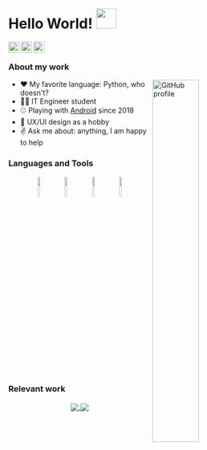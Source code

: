 # Hello World! <img src="https://raw.githubusercontent.com/iampavangandhi/iampavangandhi/master/gifs/Hi.gif" width="40px"></h2>

<a href="https://twitter.com/VicentCodes">
  <img align="left" alt="Twitter profile" width="22px" src="https://cdn.jsdelivr.net/npm/simple-icons@v3/icons/twitter.svg" />
</a>
<a href="www.linkedin.com/in/vicentcode">
  <img align="left" alt="Linkdein profile" width="22px" src="https://cdn.jsdelivr.net/npm/simple-icons@v3/icons/linkedin.svg" />
</a>
<a href="mailto:vicentcode@gmail.com">
  <img align="left" alt="Patreon profile" width="22px" src="https://cdn.jsdelivr.net/npm/simple-icons@v3/icons/gmail.svg" />
</a>

<br />

### About my work

<a href="https://github.com/jesusrp98">
  <img width="43%" align="right" alt="GitHub profile" src="https://github-readme-stats.vercel.app/api?username=VicentCode&show_icons=true&count_private=true&hide_border=true" />




</a>

- ❤️ My favorite language: Python, who doesn't?
- 👨‍🎓 IT Engineer student
- ⚾ Playing with [Android](https://developer.android.com/studio/intro) since 2018
- 📐 UX/UI design as a hobby 
- ✌️ Ask me about: anything, I am happy to help

### Languages and Tools

<p align="center">
  <code><img width="10%" src="https://www.vectorlogo.zone/logos/python/python-horizontal.svg"></code>
  <code><img width="10%" src="https://www.vectorlogo.zone/logos/android/android-ar21.svg"></code>
  <code><img width="10%" src="https://www.vectorlogo.zone/logos/firebase/firebase-ar21.svg"></code>
  <code><img width="10%" src="https://www.vectorlogo.zone/logos/figma/figma-ar21.svg"></code>
</p>

### Relevant work
<p align="center">
  <a href="https://github.com/VicentCode/Algeb">
    <img align="center" src="https://github-readme-stats.vercel.app/api/pin/?username=VicentCode&repo=Algeb" />
  </a>
  <a href="https://github.com/VicentCode/Converte">
    <img align="center" src="https://github-readme-stats.vercel.app/api/pin/?username=VicentCode&repo=Converte" />
  </a>
</p>

